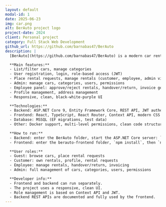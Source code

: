```yaml
---
layout: default
modal-id: 1
date: 2025-06-23
img: car.png
alt: BerAuto project logo
project-date: 2024
client: Personal project
category: Full Stack Web Development
github_url: https://github.com/barnabas47/BerAuto
description: |
  [BerAuto](https://github.com/barnabas47/BerAuto) is a modern car rental system with a .NET 9 (ASP.NET Core) backend and React + TypeScript frontend. The goal is to create a realistic, multi-role (customer, employee, admin) car rental platform.

  **Main features:**
  - List/filter cars, manage categories
  - User registration, login, role-based access (JWT)
  - Place rental requests, manage rentals (customer, employee, admin views)
  - Admin: manage cars, categories, users, permissions
  - Employee panel: approve/reject rentals, handover/return, invoice generation
  - Profile management, address management
  - Responsive, clean, black-white-purple UI

  **Technologies:**
  - Backend: ASP.NET Core 9, Entity Framework Core, REST API, JWT authentication
  - Frontend: React, TypeScript, React Router, Context API, modern CSS
  - Database: MSSQL (EF migrations, test data)
  - Other: Docker support, multi-level permissions, clean code structure

  **How to run:**
  - Backend: enter the BerAuto folder, start the ASP.NET Core server: `dotnet run` or F5 in Visual Studio
  - Frontend: enter the berauto-frontend folder, `npm install`, then `npm start` (http://localhost:3000)

  **User roles:**
  - Guest: browse cars, place rental requests
  - Customer: own rentals, profile, rental requests
  - Employee: manage rentals, handover/return, invoicing
  - Admin: full management of cars, categories, users, permissions

  **Developer info:**
  - Frontend and backend can run separately.
  - The project uses a responsive, clean UI.
  - Role management is based on Context API and JWT.
  - Backend REST APIs are documented and fully used by the frontend.
---
```


